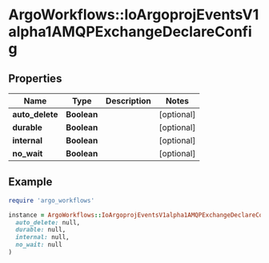# ArgoWorkflows::IoArgoprojEventsV1alpha1AMQPExchangeDeclareConfig

## Properties

| Name | Type | Description | Notes |
| ---- | ---- | ----------- | ----- |
| **auto_delete** | **Boolean** |  | [optional] |
| **durable** | **Boolean** |  | [optional] |
| **internal** | **Boolean** |  | [optional] |
| **no_wait** | **Boolean** |  | [optional] |

## Example

```ruby
require 'argo_workflows'

instance = ArgoWorkflows::IoArgoprojEventsV1alpha1AMQPExchangeDeclareConfig.new(
  auto_delete: null,
  durable: null,
  internal: null,
  no_wait: null
)
```


